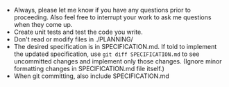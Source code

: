 - Always, please let me know if you have any questions prior to proceeding. Also feel free to interrupt your work to ask me questions when they come up.
- Create unit tests and test the code you write.
- Don't read or modify files in ./PLANNING/
- The desired specification is in SPECIFICATION.md. If told to implement the updated specification, use `git diff SPECIFICATION.md` to see uncommitted changes and implement only those changes. (Ignore minor formatting changes in SPECIFICATION.md file itself.)
- When git committing, also include SPECIFICATION.md